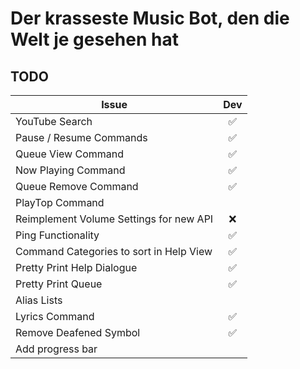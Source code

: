 # Der krasseste Music Bot, den die Welt je gesehen hat
## TODO
| Issue                                   | Dev                |
|-----------------------------------------|:------------------:|
| YouTube Search                          | :white_check_mark: |
| Pause / Resume Commands                 | :white_check_mark: |
| Queue View Command                      | :white_check_mark: |
| Now Playing Command                     | :white_check_mark: |
| Queue Remove Command                    | :white_check_mark: |
| PlayTop Command                         |                    |
| Reimplement Volume Settings for new API | :x:                |
| Ping Functionality                      | :white_check_mark: |
| Command Categories to sort in Help View | :white_check_mark: |
| Pretty Print Help Dialogue              | :white_check_mark: |
| Pretty Print Queue                      | :white_check_mark: |
| Alias Lists                             |                    |
| Lyrics Command                          | :white_check_mark: |
| Remove Deafened Symbol                  | :white_check_mark: |
| Add progress bar                        |                    |
